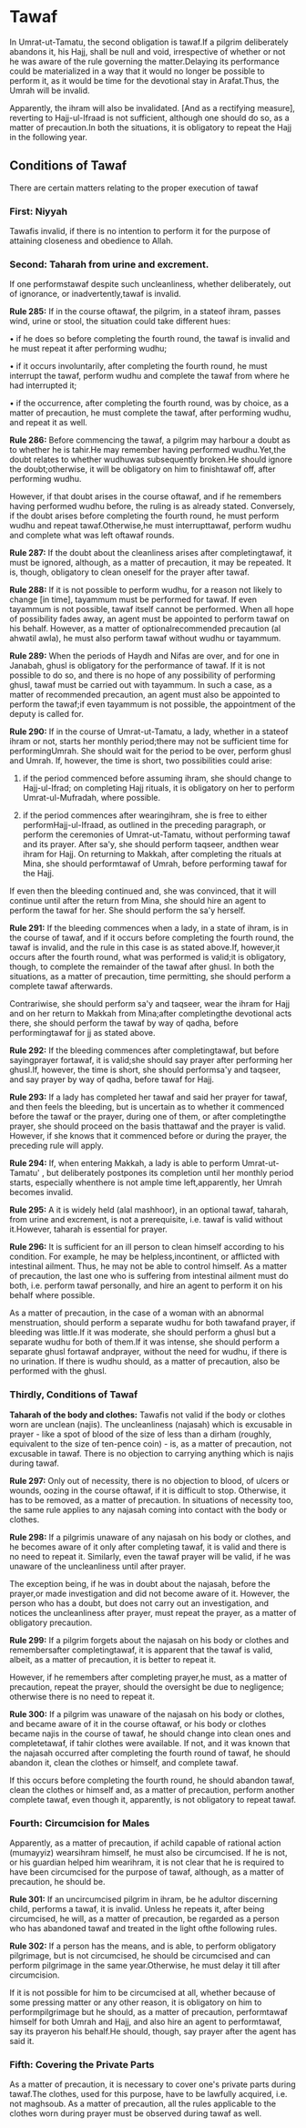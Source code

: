 Tawaf
=====

In Umrat-ut-Tamatu, the second obligation is tawaf.If a pilgrim
deliberately abandons it, his Hajj, shall be null and void, irrespective
of whether or not he was aware of the rule governing the matter.Delaying
its performance could be materialized in a way that it would no longer
be possible to perform it, as it would be time for the devotional stay
in Arafat.Thus, the Umrah will be invalid.

Apparently, the ihram will also be invalidated. [And as a rectifying
measure], reverting to Hajj-ul-Ifraad is not sufficient, although one
should do so, as a matter of precaution.In both the situations, it is
obligatory to repeat the Hajj in the following year.

Conditions of Tawaf
-------------------

There are certain matters relating to the proper execution of tawaf

### First: Niyyah

Tawafis invalid, if there is no intention to perform it for the purpose
of attaining closeness and obedience to Allah.

### Second: Taharah from urine and excrement.

If one performstawaf despite such uncleanliness, whether deliberately,
out of ignorance, or inadvertently,tawaf is invalid.

**Rule 285:** If in the course oftawaf, the pilgrim, in a stateof ihram,
passes wind, urine or stool, the situation could take different hues:

• if he does so before completing the fourth round, the tawaf is invalid
and he must repeat it after performing wudhu;

• if it occurs involuntarily, after completing the fourth round, he must
interrupt the tawaf, perform wudhu and complete the tawaf from where he
had interrupted it;

• if the occurrence, after completing the fourth round, was by choice,
as a matter of precaution, he must complete the tawaf, after performing
wudhu, and repeat it as well.

**Rule 286:** Before commencing the tawaf, a pilgrim may harbour a doubt
as to whether he is tahir.He may remember having performed wudhu.Yet,the
doubt relates to whether wudhuwas subsequently broken.He should ignore
the doubt;otherwise, it will be obligatory on him to finishtawaf off,
after performing wudhu.

However, if that doubt arises in the course oftawaf, and if he remembers
having performed wudhu before, the ruling is as already stated.
Conversely, if the doubt arises before completing the fourth round, he
must perform wudhu and repeat tawaf.Otherwise,he must interrupttawaf,
perform wudhu and complete what was left oftawaf rounds.

**Rule 287:** If the doubt about the cleanliness arises after
completingtawaf, it must be ignored, although, as a matter of
precaution, it may be repeated. It is, though, obligatory to clean
oneself for the prayer after tawaf.

**Rule 288:** If it is not possible to perform wudhu, for a reason not
likely to change [in time], tayammum must be performed for tawaf. If
even tayammum is not possible, tawaf itself cannot be performed. When
all hope of possibility fades away, an agent must be appointed to
perform tawaf on his behalf. However, as a matter of optionalrecommended
precaution (al ahwatil awla), he must also perform tawaf without wudhu
or tayammum.

**Rule 289:** When the periods of Haydh and Nifas are over, and for one
in Janabah, ghusl is obligatory for the performance of tawaf. If it is
not possible to do so, and there is no hope of any possibility of
performing ghusl, tawaf must be carried out with tayammum. In such a
case, as a matter of recommended precaution, an agent must also be
appointed to perform the tawaf;if even tayammum is not possible, the
appointment of the deputy is called for.

**Rule 290:** If in the course of Umrat-ut-Tamatu, a lady, whether in a
stateof ihram or not, starts her monthly period;there may not be
sufficient time for performingUmrah. She should wait for the period to
be over, perform ghusl and Umrah. If, however, the time is short, two
possibilities could arise:

1. if the period commenced before assuming ihram, she should change to
Hajj-ul-Ifrad; on completing Hajj rituals, it is obligatory on her to
perform Umrat-ul-Mufradah, where possible.

2. if the period commences after wearingihram, she is free to either
performHajj-ul-Ifraad, as outlined in the preceding paragraph, or
perform the ceremonies of Umrat-ut-Tamatu, without performing tawaf and
its prayer. After sa'y, she should perform taqseer, andthen wear ihram
for Hajj. On returning to Makkah, after completing the rituals at Mina,
she should performtawaf of Umrah, before performing tawaf for the Hajj.

If even then the bleeding continued and, she was convinced, that it will
continue until after the return from Mina, she should hire an agent to
perform the tawaf for her. She should perform the sa'y herself.

**Rule 291:** If the bleeding commences when a lady, in a state of
ihram, is in the course of tawaf, and if it occurs before completing the
fourth round, the tawaf is invalid, and the rule in this case is as
stated above.If, however,it occurs after the fourth round, what was
performed is valid;it is obligatory, though, to complete the remainder
of the tawaf after ghusl. In both the situations, as a matter of
precaution, time permitting, she should perform a complete tawaf
afterwards.

Contrariwise, she should perform sa'y and taqseer, wear the ihram for
Hajj and on her return to Makkah from Mina;after completingthe
devotional acts there, she should perform the tawaf by way of qadha,
before performingtawaf for jj as stated above.

**Rule 292:** If the bleeding commences after completingtawaf, but
before sayingprayer fortawaf, it is valid;she should say prayer after
performing her ghusl.If, however, the time is short, she should
performsa'y and taqseer, and say prayer by way of qadha, before tawaf
for Hajj.

**Rule 293:** If a lady has completed her tawaf and said her prayer for
tawaf, and then feels the bleeding, but is uncertain as to whether it
commenced before the tawaf or the prayer, during one of them, or after
completingthe prayer, she should proceed on the basis thattawaf and the
prayer is valid. However, if she knows that it commenced before or
during the prayer, the preceding rule will apply.

**Rule 294:** If, when entering Makkah, a lady is able to perform
Umrat-ut-Tamatu' , but deliberately postpones its completion until her
monthly period starts, especially whenthere is not ample time
left,apparently, her Umrah becomes invalid.

**Rule 295:** A it is widely held (alal mashhoor), in an optional tawaf,
taharah, from urine and excrement, is not a prerequisite, i.e. tawaf is
valid without it.However, taharah is essential for prayer.

**Rule 296:** It is sufficient for an ill person to clean himself
according to his condition. For example, he may be helpless,incontinent,
or afflicted with intestinal ailment. Thus, he may not be able to
control himself. As a matter of precaution, the last one who is
suffering from intestinal ailment must do both, i.e. perform tawaf
personally, and hire an agent to perform it on his behalf where
possible.

As a matter of precaution, in the case of a woman with an abnormal
menstruation, should perform a separate wudhu for both tawafand prayer,
if bleeding was little.If it was moderate, she should perform a ghusl
but a separate wudhu for both of them.If it was intense, she should
perform a separate ghusl fortawaf andprayer, without the need for wudhu,
if there is no urination. If there is wudhu should, as a matter of
precaution, also be performed with the ghusl.

### Thirdly, Conditions of Tawaf

**Taharah of the body and clothes:** Tawafis not valid if the body or
clothes worn are unclean (najis). The uncleanliness (najasah) which is
excusable in prayer - like a spot of blood of the size of less than a
dirham (roughly, equivalent to the size of ten-pence coin) - is, as a
matter of precaution, not excusable in tawaf. There is no objection to
carrying anything which is najis during tawaf.

**Rule 297:** Only out of necessity, there is no objection to blood, of
ulcers or wounds, oozing in the course oftawaf, if it is difficult to
stop. Otherwise, it has to be removed, as a matter of precaution. In
situations of necessity too, the same rule applies to any najasah coming
into contact with the body or clothes.

**Rule 298:** If a pilgrimis unaware of any najasah on his body or
clothes, and he becomes aware of it only after completing tawaf, it is
valid and there is no need to repeat it. Similarly, even the tawaf
prayer will be valid, if he was unaware of the uncleanliness until after
prayer.

The exception being, if he was in doubt about the najasah, before the
prayer,or made investigation and did not become aware of it. However,
the person who has a doubt, but does not carry out an investigation, and
notices the uncleanliness after prayer, must repeat the prayer, as a
matter of obligatory precaution.

**Rule 299:** If a pilgrim forgets about the najasah on his body or
clothes and remembersafter completingtawaf, it is apparent that the
tawaf is valid, albeit, as a matter of precaution, it is better to
repeat it.

However, if he remembers after completing prayer,he must, as a matter of
precaution, repeat the prayer, should the oversight be due to
negligence; otherwise there is no need to repeat it.

**Rule 300:** If a pilgrim was unaware of the najasah on his body or
clothes, and became aware of it in the course oftawaf, or his body or
clothes became najis in the course of tawaf, he should change into clean
ones and completetawaf, if tahir clothes were available. If not, and it
was known that the najasah occurred after completing the fourth round of
tawaf, he should abandon it, clean the clothes or himself, and complete
tawaf.

If this occurs before completing the fourth round, he should abandon
tawaf, clean the clothes or himself and, as a matter of precaution,
perform another complete tawaf, even though it, apparently, is not
obligatory to repeat tawaf.

### Fourth: Circumcision for Males

Apparently, as a matter of precaution, if achild capable of rational
action (mumayyiz) wearsihram himself, he must also be circumcised. If he
is not, or his guardian helped him wearihram, it is not clear that he is
required to have been circumcised for the purpose of tawaf, although, as
a matter of precaution, he should be.

**Rule 301:** If an uncircumcised pilgrim in ihram, be he adultor
discerning child, performs a tawaf, it is invalid. Unless he repeats it,
after being circumcised, he will, as a matter of precaution, be regarded
as a person who has abandoned tawaf and treated in the light ofthe
following rules.

**Rule 302:** If a person has the means, and is able, to perform
obligatory pilgrimage, but is not circumcised, he should be circumcised
and can perform pilgrimage in the same year.Otherwise, he must delay it
till after circumcision.

If it is not possible for him to be circumcised at all, whether because
of some pressing matter or any other reason, it is obligatory on him to
performpilgrimage but he should, as a matter of precaution, performtawaf
himself for both Umrah and Hajj, and also hire an agent to performtawaf,
say its prayeron his behalf.He should, though, say prayer after the
agent has said it.

### Fifth: Covering the Private Parts

As a matter of precaution, it is necessary to cover one's private parts
during tawaf.The clothes, used for this purpose, have to be lawfully
acquired, i.e. not maghsoub. As a matter of precaution, all the rules
applicable to the clothes worn during prayer must be observed during
tawaf as well.


